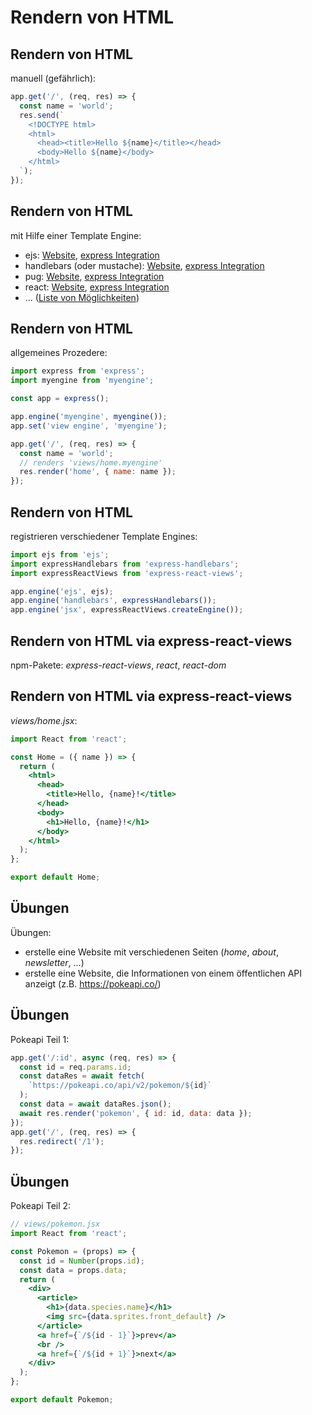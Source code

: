 # Rendern von HTML

## Rendern von HTML

manuell (gefährlich):

```js
app.get('/', (req, res) => {
  const name = 'world';
  res.send(`
    <!DOCTYPE html>
    <html>
      <head><title>Hello ${name}</title></head>
      <body>Hello ${name}</body>
    </html>
  `);
});
```

## Rendern von HTML

mit Hilfe einer Template Engine:

- ejs: [Website](https://ejs.co/), [express Integration](https://github.com/mde/ejs/wiki/Using-EJS-with-Express)
- handlebars (oder mustache): [Website](https://handlebarsjs.com/), [express Integration](https://github.com/express-handlebars/express-handlebars)
- pug: [Website](https://pugjs.org), [express Integration](https://expressjs.com/en/guide/using-template-engines.html)
- react: [Website](https://reactjs.org/), [express Integration](https://github.com/reactjs/express-react-views)
- ... ([Liste von Möglichkeiten](https://expressjs.com/en/resources/template-engines.html))

## Rendern von HTML

allgemeines Prozedere:

```js
import express from 'express';
import myengine from 'myengine';

const app = express();

app.engine('myengine', myengine());
app.set('view engine', 'myengine');

app.get('/', (req, res) => {
  const name = 'world';
  // renders 'views/home.myengine'
  res.render('home', { name: name });
});
```

## Rendern von HTML

registrieren verschiedener Template Engines:

```js
import ejs from 'ejs';
import expressHandlebars from 'express-handlebars';
import expressReactViews from 'express-react-views';

app.engine('ejs', ejs);
app.engine('handlebars', expressHandlebars());
app.engine('jsx', expressReactViews.createEngine());
```

## Rendern von HTML via express-react-views

npm-Pakete: _express-react-views_, _react_, _react-dom_

## Rendern von HTML via express-react-views

_views/home.jsx_:

```jsx
import React from 'react';

const Home = ({ name }) => {
  return (
    <html>
      <head>
        <title>Hello, {name}!</title>
      </head>
      <body>
        <h1>Hello, {name}!</h1>
      </body>
    </html>
  );
};

export default Home;
```

## Übungen

Übungen:

- erstelle eine Website mit verschiedenen Seiten (_home_, _about_, _newsletter_, ...)
- erstelle eine Website, die Informationen von einem öffentlichen API anzeigt (z.B. https://pokeapi.co/)

## Übungen

Pokeapi Teil 1:

```js
app.get('/:id', async (req, res) => {
  const id = req.params.id;
  const dataRes = await fetch(
    `https://pokeapi.co/api/v2/pokemon/${id}`
  );
  const data = await dataRes.json();
  await res.render('pokemon', { id: id, data: data });
});
app.get('/', (req, res) => {
  res.redirect('/1');
});
```

## Übungen

Pokeapi Teil 2:

```jsx
// views/pokemon.jsx
import React from 'react';

const Pokemon = (props) => {
  const id = Number(props.id);
  const data = props.data;
  return (
    <div>
      <article>
        <h1>{data.species.name}</h1>
        <img src={data.sprites.front_default} />
      </article>
      <a href={`/${id - 1}`}>prev</a>
      <br />
      <a href={`/${id + 1}`}>next</a>
    </div>
  );
};

export default Pokemon;
```
